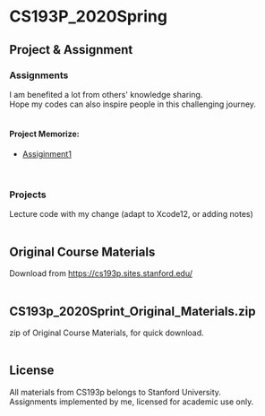 # CS193P_2020Spring


## Project & Assignment
### Assignments 
I am benefited a lot from others' knowledge sharing. <br>
Hope my codes can also inspire people in this challenging journey.
<br><br>

#### Project **Memorize**:
 * [Assiginment1](https://github.com/EpiGardenia/CS193P_2020Spring/tree/master/Projects/Assignments/CS193p_2020_Assignment1)
<br>

### Projects
Lecture code with my change (adapt to Xcode12, or adding notes)
<br><br>

## Original Course Materials
Download from https://cs193p.sites.stanford.edu/
<br><br>

## CS193p_2020Sprint_Original_Materials.zip
zip of Original Course Materials, for quick download.
<br><br>

## License
All materials from CS193p belongs to Stanford University.<br>
Assignments implemented by me, licensed for academic use only.
